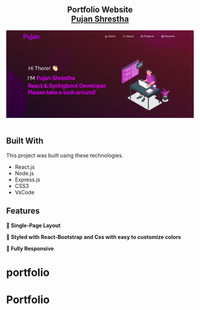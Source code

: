 <h2 align="center">
  Portfolio Website <br/>
  <a href="https://pujanportfolio.web.app/" target="_blank">Pujan Shrestha</a>
</h2>
<div align="center">
  <img alt="Demo" src="./Images/pujan.png" />
</div>

<br/>

## Built With

This project was built using these technologies.

- React.js
- Node.js
- Express.js
- CSS3
- VsCode

## Features

**📖 Single-Page Layout**

**🎨 Styled with React-Bootstrap and Css with easy to customize colors**

**📱 Fully Responsive**


# portfolio
# Portfolio
